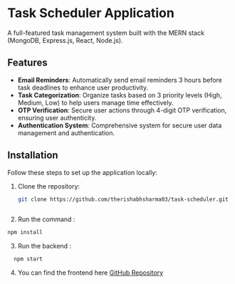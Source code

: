 # Task Scheduler Application

A full-featured task management system built with the MERN stack (MongoDB, Express.js, React, Node.js).

## Features

- **Email Reminders**: Automatically send email reminders 3 hours before task deadlines to enhance user productivity.
- **Task Categorization**: Organize tasks based on 3 priority levels (High, Medium, Low) to help users manage time effectively.
- **OTP Verification**: Secure user actions through 4-digit OTP verification, ensuring user authenticity.
- **Authentication System**: Comprehensive system for secure user data management and authentication.

## Installation

Follow these steps to set up the application locally:

1. Clone the repository:

   ```bash
   git clone https://github.com/therishabhsharma03/task-scheduler.git
  

2. Run the command :
  ```bash
  npm install
```
3. Run the backend :
```bash
  npm start
```
4. You can find the frontend here [GitHub Repository](https://github.com/therishabhsharma03/task-scheduler)


